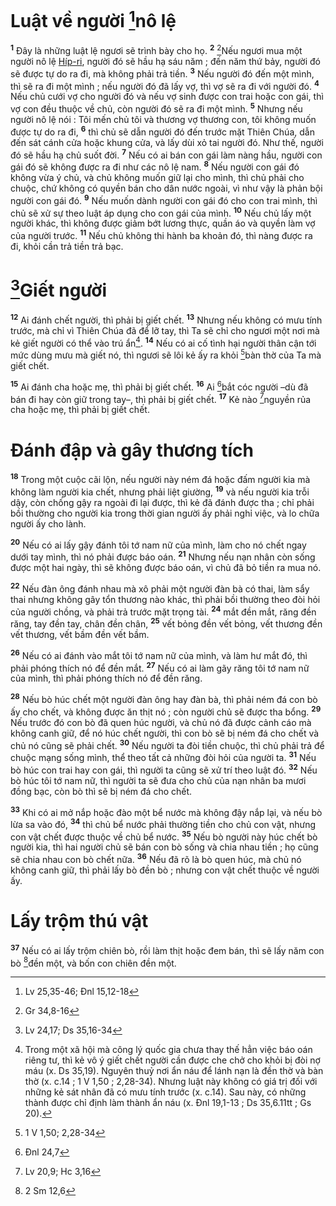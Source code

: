 # Luật về người [^1@-71af1a17-aab0-4976-9464-0cec94cf2740]nô lệ

<sup><b>1</b></sup> Đây là những luật lệ ngươi sẽ trình bày cho họ. <sup><b>2</b></sup> [^2@-71af1a17-aab0-4976-9464-0cec94cf2740]Nếu ngươi mua một người nô lệ [Híp-ri](), người đó sẽ hầu hạ sáu năm ; đến năm thứ bảy, người đó sẽ được tự do ra đi, mà không phải trả tiền. <sup><b>3</b></sup> Nếu người đó đến một mình, thì sẽ ra đi một mình ; nếu người đó đã lấy vợ, thì vợ sẽ ra đi với người đó. <sup><b>4</b></sup> Nếu chủ cưới vợ cho người đó và nếu vợ sinh được con trai hoặc con gái, thì vợ con đều thuộc về chủ, còn người đó sẽ ra đi một mình. <sup><b>5</b></sup> Nhưng nếu người nô lệ nói : Tôi mến chủ tôi và thương vợ thương con, tôi không muốn được tự do ra đi, <sup><b>6</b></sup> thì chủ sẽ dẫn người đó đến trước mặt Thiên Chúa, dẫn đến sát cánh cửa hoặc khung cửa, và lấy dùi xỏ tai người đó. Như thế, người đó sẽ hầu hạ chủ suốt đời. <sup><b>7</b></sup> Nếu có ai bán con gái làm nàng hầu, người con gái đó sẽ không được ra đi như các nô lệ nam. <sup><b>8</b></sup> Nếu người con gái đó không vừa ý chủ, và chủ không muốn giữ lại cho mình, thì chủ phải cho chuộc, chứ không có quyền bán cho dân nước ngoài, vì như vậy là phản bội người con gái đó. <sup><b>9</b></sup> Nếu muốn dành người con gái đó cho con trai mình, thì chủ sẽ xử sự theo luật áp dụng cho con gái của mình. <sup><b>10</b></sup> Nếu chủ lấy một người khác, thì không được giảm bớt lương thực, quần áo và quyền làm vợ của người trước. <sup><b>11</b></sup> Nếu chủ không thi hành ba khoản đó, thì nàng được ra đi, khỏi cần trả tiền trả bạc.

# [^3@-71af1a17-aab0-4976-9464-0cec94cf2740]Giết người

<sup><b>12</b></sup> Ai đánh chết người, thì phải bị giết chết. <sup><b>13</b></sup> Nhưng nếu không có mưu tính trước, mà chỉ vì Thiên Chúa đã để lỡ tay, thì Ta sẽ chỉ cho ngươi một nơi mà kẻ giết người có thể vào trú ẩn[^1-71af1a17-aab0-4976-9464-0cec94cf2740]. <sup><b>14</b></sup> Nếu có ai cố tình hại người thân cận tới mức dùng mưu mà giết nó, thì ngươi sẽ lôi kẻ ấy ra khỏi [^4@-71af1a17-aab0-4976-9464-0cec94cf2740]bàn thờ của Ta mà giết chết.

<sup><b>15</b></sup> Ai đánh cha hoặc mẹ, thì phải bị giết chết. <sup><b>16</b></sup> Ai [^5@-71af1a17-aab0-4976-9464-0cec94cf2740]bắt cóc người –dù đã bán đi hay còn giữ trong tay–, thì phải bị giết chết. <sup><b>17</b></sup> Kẻ nào [^6@-71af1a17-aab0-4976-9464-0cec94cf2740]nguyền rủa cha hoặc mẹ, thì phải bị giết chết.

# Đánh đập và gây thương tích

<sup><b>18</b></sup> Trong một cuộc cãi lộn, nếu người này ném đá hoặc đấm người kia mà không làm người kia chết, nhưng phải liệt giường, <sup><b>19</b></sup> và nếu người kia trỗi dậy, còn chống gậy ra ngoài đi lại được, thì kẻ đã đánh được tha ; chỉ phải bồi thường cho người kia trong thời gian người ấy phải nghỉ việc, và lo chữa người ấy cho lành.

<sup><b>20</b></sup> Nếu có ai lấy gậy đánh tôi tớ nam nữ của mình, làm cho nó chết ngay dưới tay mình, thì nó phải được báo oán. <sup><b>21</b></sup> Nhưng nếu nạn nhân còn sống được một hai ngày, thì sẽ không được báo oán, vì chủ đã bỏ tiền ra mua nó.

<sup><b>22</b></sup> Nếu đàn ông đánh nhau mà xô phải một người đàn bà có thai, làm sẩy thai nhưng không gây tổn thương nào khác, thì phải bồi thường theo đòi hỏi của người chồng, và phải trả trước mặt trọng tài. <sup><b>24</b></sup> mắt đền mắt, răng đền răng, tay đền tay, chân đền chân, <sup><b>25</b></sup> vết bỏng đền vết bỏng, vết thương đền vết thương, vết bầm đền vết bầm.

<sup><b>26</b></sup> Nếu có ai đánh vào mắt tôi tớ nam nữ của mình, và làm hư mắt đó, thì phải phóng thích nó để đền mắt. <sup><b>27</b></sup> Nếu có ai làm gãy răng tôi tớ nam nữ của mình, thì phải phóng thích nó để đền răng.

<sup><b>28</b></sup> Nếu bò húc chết một người đàn ông hay đàn bà, thì phải ném đá con bò ấy cho chết, và không được ăn thịt nó ; còn người chủ sẽ được tha bổng. <sup><b>29</b></sup> Nếu trước đó con bò đã quen húc người, và chủ nó đã được cảnh cáo mà không canh giữ, để nó húc chết người, thì con bò sẽ bị ném đá cho chết và chủ nó cũng sẽ phải chết. <sup><b>30</b></sup> Nếu người ta đòi tiền chuộc, thì chủ phải trả để chuộc mạng sống mình, thể theo tất cả những đòi hỏi của người ta. <sup><b>31</b></sup> Nếu bò húc con trai hay con gái, thì người ta cũng sẽ xử trí theo luật đó. <sup><b>32</b></sup> Nếu bò húc tôi tớ nam nữ, thì người ta sẽ đưa cho chủ của nạn nhân ba mươi đồng bạc, còn bò thì sẽ bị ném đá cho chết.

<sup><b>33</b></sup> Khi có ai mở nắp hoặc đào một bể nước mà không đậy nắp lại, và nếu bò lừa sa vào đó, <sup><b>34</b></sup> thì chủ bể nước phải thường tiền cho chủ con vật, nhưng con vật chết được thuộc về chủ bể nước. <sup><b>35</b></sup> Nếu bò người này húc chết bò người kia, thì hai người chủ sẽ bán con bò sống và chia nhau tiền ; họ cũng sẽ chia nhau con bò chết nữa. <sup><b>36</b></sup> Nếu đã rõ là bò quen húc, mà chủ nó không canh giữ, thì phải lấy bò đền bò ; nhưng con vật chết thuộc về người ấy.

# Lấy trộm thú vật

<sup><b>37</b></sup> Nếu có ai lấy trộm chiên bò, rồi làm thịt hoặc đem bán, thì sẽ lấy năm con bò [^8@-71af1a17-aab0-4976-9464-0cec94cf2740]đền một, và bốn con chiên đền một.

[^1-71af1a17-aab0-4976-9464-0cec94cf2740]: Trong một xã hội mà công lý quốc gia chưa thay thế hẳn việc báo oán riêng tư, thì kẻ vô ý giết chết người cần được che chở cho khỏi bị đòi nợ máu (x. Ds 35,19). Nguyên thuỷ nơi ẩn náu để lánh nạn là đền thờ và bàn thờ (x. c.14 ; 1 V 1,50 ; 2,28-34). Nhưng luật này không có giá trị đối với những kẻ sát nhân đã có mưu tính trước (x. c.14). Sau này, có những thành được chỉ định làm thành ẩn náu (x. Đnl 19,1-13 ; Ds 35,6.11tt ; Gs 20).

[^1@-71af1a17-aab0-4976-9464-0cec94cf2740]: Lv 25,35-46; Đnl 15,12-18

[^2@-71af1a17-aab0-4976-9464-0cec94cf2740]: Gr 34,8-16

[^3@-71af1a17-aab0-4976-9464-0cec94cf2740]: Lv 24,17; Ds 35,16-34

[^4@-71af1a17-aab0-4976-9464-0cec94cf2740]: 1 V 1,50; 2,28-34

[^5@-71af1a17-aab0-4976-9464-0cec94cf2740]: Đnl 24,7

[^6@-71af1a17-aab0-4976-9464-0cec94cf2740]: Lv 20,9; Hc 3,16

[^8@-71af1a17-aab0-4976-9464-0cec94cf2740]: 2 Sm 12,6
